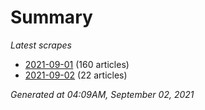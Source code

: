 # Summary
*Latest scrapes*
* [2021-09-01](https://github.com/nuuuwan/news_lk/blob/data/news_lk.2021-09-01.json) (160 articles)
* [2021-09-02](https://github.com/nuuuwan/news_lk/blob/data/news_lk.2021-09-02.json) (22 articles)

*Generated at 04:09AM, September 02, 2021*